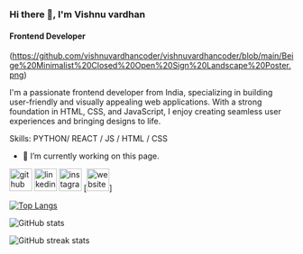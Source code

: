 ### Hi there 👋, I'm Vishnu vardhan
#### Frontend Developer 

(https://github.com/vishnuvardhancoder/vishnuvardhancoder/blob/main/Beige%20Minimalist%20Closed%20Open%20Sign%20Landscape%20Poster.png)

I'm a passionate frontend developer from India, specializing in building user-friendly and visually appealing web applications. With a strong foundation in HTML, CSS, and JavaScript, I enjoy creating seamless user experiences and bringing designs to life.

Skills: PYTHON/ REACT / JS / HTML / CSS

- 🔭 I’m currently working on this page. 


[<img src='https://cdn.jsdelivr.net/npm/simple-icons@3.0.1/icons/github.svg' alt='github' height='40'>](https://github.com/vishnuvardhancoder)  [<img src='https://cdn.jsdelivr.net/npm/simple-icons@3.0.1/icons/linkedin.svg' alt='linkedin' height='40'>](https://www.linkedin.com/in/VISHNU/)  [<img src='https://cdn.jsdelivr.net/npm/simple-icons@3.0.1/icons/instagram.svg' alt='instagram' height='40'>](https://www.instagram.com/vishhzzz.exe/)  [<img src='https://cdn.jsdelivr.net/npm/simple-icons@3.0.1/icons/icloud.svg' alt='website' height='40'>]

[![Top Langs](https://github-readme-stats.vercel.app/api/top-langs/?username=vishnuvardhancoder)](https://github.com/anuraghazra/github-readme-stats)

![GitHub stats](https://github-readme-stats.vercel.app/api?username=vishnuvardhancoder&show_icons=true)  



![GitHub streak stats](https://streak-stats.demolab.com/?user=vishnuvardhancoder)  

